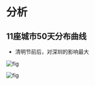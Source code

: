 # 分析

## 11座城市50天分布曲线

- 清明节前后，对深圳的影响最大

![fig](./11座城市50天速度分布曲线.jpg)



![fig](./11座城市50天拥堵系数分布曲线.jpg)